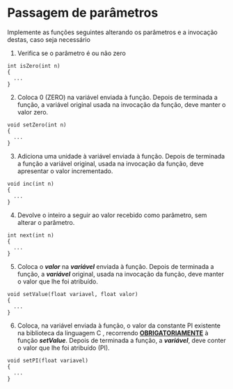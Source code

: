 # Passagem de parâmetros

Implemente as funções seguintes alterando os parâmetros e a invocação destas, caso seja necessário

1. Verifica se o parâmetro é ou não zero

```
int isZero(int n)
{
  ...
}
```

2. Coloca 0 (ZERO) na variável enviada à função. Depois de terminada a função, a variável original usada na invocação da função, deve manter o valor zero.

```
void setZero(int n)
{
  ...
}
```

3. Adiciona uma unidade à variável enviada à função. Depois de terminada a função a variável original, usada na invocação da função, deve apresentar o valor incrementado.

```
void inc(int n)
{
  ...
}
```

4. Devolve o inteiro a seguir ao valor recebido como parâmetro, sem alterar o parâmetro.

```
int next(int n)
{
  ...
}
```

5. Coloca o ***valor*** na **_variável_** enviada à função. Depois de terminada a função, a ***variável*** original, usada na invocação da função, deve manter o valor que lhe foi atribuído.

```
void setValue(float variavel, float valor)
{
  ...
}
```

6. Coloca, na variável enviada à função, o valor da constante PI existente na biblioteca da linguagem C , recorrendo **<u>OBRIGATORIAMENTE</u>** à função ***setValue***. Depois de terminada a função, a ***variável***, deve conter o valor que lhe foi atribuído (PI). 

```
void setPI(float variavel)
{
  ...
}
```
